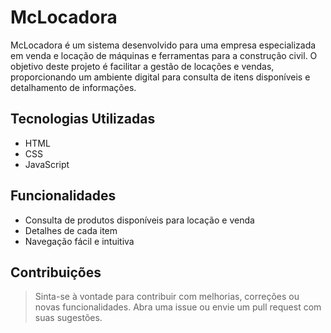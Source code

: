 # McLocadora

McLocadora é um sistema desenvolvido para uma empresa especializada em venda e locação de máquinas e ferramentas para a construção civil. O objetivo deste projeto é facilitar a gestão de locações e vendas, proporcionando um ambiente digital para consulta de itens disponíveis e detalhamento de informações.

## Tecnologias Utilizadas

- HTML
- CSS
- JavaScript

## Funcionalidades

- Consulta de produtos disponíveis para locação e venda
- Detalhes de cada item
- Navegação fácil e intuitiva

## Contribuições

> Sinta-se à vontade para contribuir com melhorias, correções ou novas funcionalidades. Abra uma issue ou envie um pull request com suas sugestões.